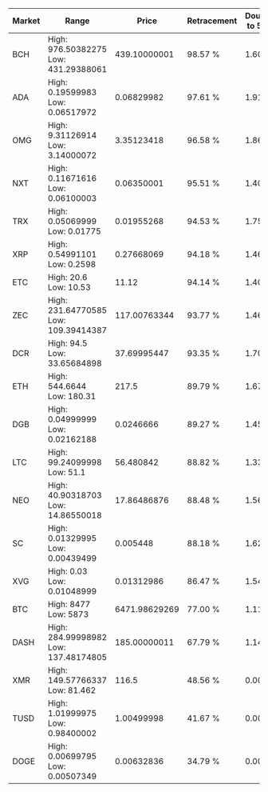 | Market | Range | Price| Retracement | Doubles to 50% |
| --- | --- | --- | --- | --- |
| BCH | High: 976.50382275<br />Low: 431.29388061 | 439.10000001 | 98.57 % | 1.60 |
| ADA | High: 0.19599983<br />Low: 0.06517972 | 0.06829982 | 97.61 % | 1.91 |
| OMG | High: 9.31126914<br />Low: 3.14000072 | 3.35123418 | 96.58 % | 1.86 |
| NXT | High: 0.11671616<br />Low: 0.06100003 | 0.06350001 | 95.51 % | 1.40 |
| TRX | High: 0.05069999<br />Low: 0.01775 | 0.01955268 | 94.53 % | 1.75 |
| XRP | High: 0.54991101<br />Low: 0.2598 | 0.27668069 | 94.18 % | 1.46 |
| ETC | High: 20.6<br />Low: 10.53 | 11.12 | 94.14 % | 1.40 |
| ZEC | High: 231.64770585<br />Low: 109.39414387 | 117.00763344 | 93.77 % | 1.46 |
| DCR | High: 94.5<br />Low: 33.65684898 | 37.69995447 | 93.35 % | 1.70 |
| ETH | High: 544.6644<br />Low: 180.31 | 217.5 | 89.79 % | 1.67 |
| DGB | High: 0.04999999<br />Low: 0.02162188 | 0.0246666 | 89.27 % | 1.45 |
| LTC | High: 99.24099998<br />Low: 51.1 | 56.480842 | 88.82 % | 1.33 |
| NEO | High: 40.90318703<br />Low: 14.86550018 | 17.86486876 | 88.48 % | 1.56 |
| SC | High: 0.01329995<br />Low: 0.00439499 | 0.005448 | 88.18 % | 1.62 |
| XVG | High: 0.03<br />Low: 0.01048999 | 0.01312986 | 86.47 % | 1.54 |
| BTC | High: 8477<br />Low: 5873 | 6471.98629269 | 77.00 % | 1.11 |
| DASH | High: 284.99998982<br />Low: 137.48174805 | 185.00000011 | 67.79 % | 1.14 |
| XMR | High: 149.57766337<br />Low: 81.462 | 116.5 | 48.56 % | 0.00 |
| TUSD | High: 1.01999975<br />Low: 0.98400002 | 1.00499998 | 41.67 % | 0.00 |
| DOGE | High: 0.00699795<br />Low: 0.00507349 | 0.00632836 | 34.79 % | 0.00 |
